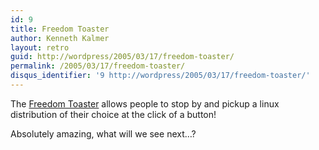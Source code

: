 ```yaml
---
id: 9
title: Freedom Toaster
author: Kenneth Kalmer
layout: retro
guid: http://wordpress/2005/03/17/freedom-toaster/
permalink: /2005/03/17/freedom-toaster/
disqus_identifier: '9 http://wordpress/2005/03/17/freedom-toaster/'
---
```

The [Freedom Toaster][1] allows people to stop by and pickup a linux distribution of their choice at the click of a button!

Absolutely amazing, what will we see next&#8230;?

 [1]: http://www.cs.up.ac.za/news.php/81/
